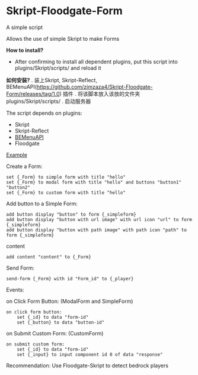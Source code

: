 # Skript-Floodgate-Form
A simple script

Allows the use of simple Skript to make Forms

**How to install?** 
- After confirming to install all dependent plugins, put this script into plugins/Skript/scripts/ and reload it

**如何安装?**
. 装上Skript, Skript-Reflect, BEMenuAPI(https://github.com/zimzaza4/Skript-Floodgate-Form/releases/tag/1.0) 插件
. 将该脚本放入该放的文件夹 plugins/Skript/scripts/
. 启动服务器

The script depends on plugins:
- Skript
- Skript-Reflect
- [BEMenuAPI](https://github.com/zimzaza4/Skript-Floodgate-Form/releases/tag/1.0)
- Floodgate



[Example](https://github.com/zimzaza4/Skript-Floodgate-Form/wiki/Example)

Create a Form:
```
set {_Form} to simple form with title "hello"
set {_Form} to modal form with title "hello" and buttons "button1" "button2"
set {_Form} to custom form with title "hello"
```

Add button to a Simple Form:
```
add button display "button" to form {_simpleform}
add button display "button with url image" with url icon "url" to form {_simpleform}
add button display "button with path image" with path icon "path" to form {_simpleform}
```
content
```
add content "content" to {_Form}
```
Send Form:
```
send-form {_Form} with id "Form_id" to {_player}
```
Events:

  on Click Form Button:   (ModalForm and SimpleForm)
```
on click form button:
    set {_id} to data "form-id"
    set {_button} to data "button-id"
```
  on Submit Custom Form:   (CustomForm)
```
on submit custom form:
    set {_id} to data "form-id"
    set {_input} to input component id 0 of data "response"
```

Recommendation:
 Use Floodgate-Skript to detect bedrock players
